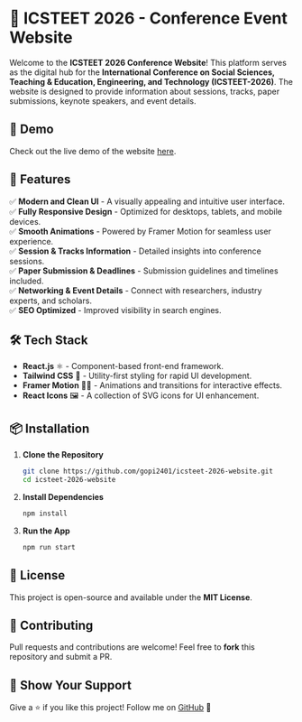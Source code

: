 # 🚀 ICSTEET 2026 - Conference Event Website

Welcome to the **ICSTEET 2026 Conference Website**! This platform serves as the digital hub for the **International Conference on Social Sciences, Teaching & Education, Engineering, and Technology (ICSTEET-2026)**. The website is designed to provide information about sessions, tracks, paper submissions, keynote speakers, and event details.

## 🎉 Demo

Check out the live demo of the website [here](https://gopi2401.github.io/icsteet-2026-website/).

## 🎯 Features

✅ **Modern and Clean UI** - A visually appealing and intuitive user interface.  
✅ **Fully Responsive Design** - Optimized for desktops, tablets, and mobile devices.  
✅ **Smooth Animations** - Powered by Framer Motion for seamless user experience.  
✅ **Session & Tracks Information** - Detailed insights into conference sessions.  
✅ **Paper Submission & Deadlines** - Submission guidelines and timelines included.  
✅ **Networking & Event Details** - Connect with researchers, industry experts, and scholars.  
✅ **SEO Optimized** - Improved visibility in search engines.

## 🛠️ Tech Stack

- **React.js** ⚛️ - Component-based front-end framework.
- **Tailwind CSS** 🎨 - Utility-first styling for rapid UI development.
- **Framer Motion** 🏃‍♂️ - Animations and transitions for interactive effects.
- **React Icons** 🖼️ - A collection of SVG icons for UI enhancement.

## 📦 Installation

1. **Clone the Repository**

   ```sh
   git clone https://github.com/gopi2401/icsteet-2026-website.git
   cd icsteet-2026-website
   ```

2. **Install Dependencies**

   ```sh
   npm install
   ```

3. **Run the App**

   ```sh
   npm run start
   ```

## 📝 License

This project is open-source and available under the **MIT License**.

## 🤝 Contributing

Pull requests and contributions are welcome! Feel free to **fork** this repository and submit a PR.

## 🌟 Show Your Support

Give a ⭐️ if you like this project!
Follow me on [GitHub](https://github.com/gopi2401) 🚀
